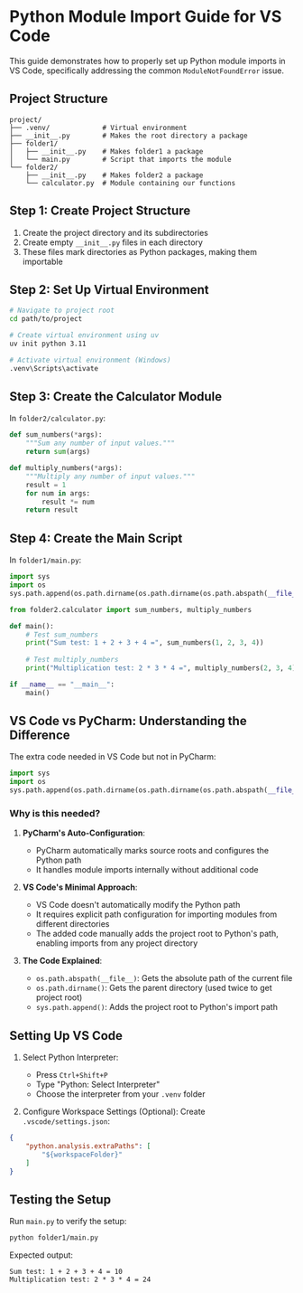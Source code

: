 # Python Module Import Guide for VS Code

This guide demonstrates how to properly set up Python module imports in VS Code, specifically addressing the common `ModuleNotFoundError` issue.

## Project Structure

```
project/
├── .venv/             # Virtual environment
├── __init__.py        # Makes the root directory a package
├── folder1/
│   ├── __init__.py    # Makes folder1 a package
│   └── main.py        # Script that imports the module
└── folder2/
    ├── __init__.py    # Makes folder2 a package
    └── calculator.py  # Module containing our functions
```

## Step 1: Create Project Structure

1. Create the project directory and its subdirectories
2. Create empty `__init__.py` files in each directory
3. These files mark directories as Python packages, making them importable

## Step 2: Set Up Virtual Environment

```bash
# Navigate to project root
cd path/to/project

# Create virtual environment using uv
uv init python 3.11

# Activate virtual environment (Windows)
.venv\Scripts\activate
```

## Step 3: Create the Calculator Module

In `folder2/calculator.py`:
```python
def sum_numbers(*args):
    """Sum any number of input values."""
    return sum(args)

def multiply_numbers(*args):
    """Multiply any number of input values."""
    result = 1
    for num in args:
        result *= num
    return result
```

## Step 4: Create the Main Script

In `folder1/main.py`:
```python
import sys
import os
sys.path.append(os.path.dirname(os.path.dirname(os.path.abspath(__file__))))

from folder2.calculator import sum_numbers, multiply_numbers

def main():
    # Test sum_numbers
    print("Sum test: 1 + 2 + 3 + 4 =", sum_numbers(1, 2, 3, 4))
    
    # Test multiply_numbers
    print("Multiplication test: 2 * 3 * 4 =", multiply_numbers(2, 3, 4))

if __name__ == "__main__":
    main()
```

## VS Code vs PyCharm: Understanding the Difference

The extra code needed in VS Code but not in PyCharm:
```python
import sys
import os
sys.path.append(os.path.dirname(os.path.dirname(os.path.abspath(__file__))))
```

### Why is this needed?

1. **PyCharm's Auto-Configuration**: 
   - PyCharm automatically marks source roots and configures the Python path
   - It handles module imports internally without additional code

2. **VS Code's Minimal Approach**:
   - VS Code doesn't automatically modify the Python path
   - It requires explicit path configuration for importing modules from different directories
   - The added code manually adds the project root to Python's path, enabling imports from any project directory

3. **The Code Explained**:
   - `os.path.abspath(__file__)`: Gets the absolute path of the current file
   - `os.path.dirname()`: Gets the parent directory (used twice to get project root)
   - `sys.path.append()`: Adds the project root to Python's import path

## Setting Up VS Code

1. Select Python Interpreter:
   - Press `Ctrl+Shift+P`
   - Type "Python: Select Interpreter"
   - Choose the interpreter from your `.venv` folder

2. Configure Workspace Settings (Optional):
   Create `.vscode/settings.json`:
```json
{
    "python.analysis.extraPaths": [
        "${workspaceFolder}"
    ]
}
```

## Testing the Setup

Run `main.py` to verify the setup:
```bash
python folder1/main.py
```

Expected output:
```
Sum test: 1 + 2 + 3 + 4 = 10
Multiplication test: 2 * 3 * 4 = 24
```